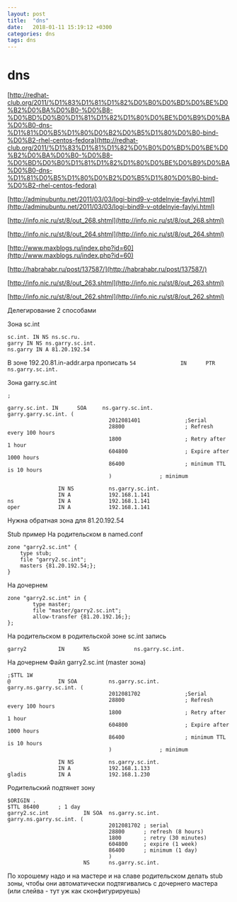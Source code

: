 ```yaml
---
layout: post
title:  "dns"
date:   2018-01-11 15:19:12 +0300
categories: dns
tags: dns
---
```


# dns
[http://redhat-club.org/2011/%D1%83%D1%81%D1%82%D0%B0%D0%BD%D0%BE%D0%B2%D0%BA%D0%B0-%D0%B8-%D0%BD%D0%B0%D1%81%D1%82%D1%80%D0%BE%D0%B9%D0%BA%D0%B0-dns-%D1%81%D0%B5%D1%80%D0%B2%D0%B5%D1%80%D0%B0-bind-%D0%B2-rhel-centos-fedora](http://redhat-club.org/2011/%D1%83%D1%81%D1%82%D0%B0%D0%BD%D0%BE%D0%B2%D0%BA%D0%B0-%D0%B8-%D0%BD%D0%B0%D1%81%D1%82%D1%80%D0%BE%D0%B9%D0%BA%D0%B0-dns-%D1%81%D0%B5%D1%80%D0%B2%D0%B5%D1%80%D0%B0-bind-%D0%B2-rhel-centos-fedora)

[http://adminubuntu.net/2011/03/03/logi-bind9-v-otdelnyie-faylyi.html](http://adminubuntu.net/2011/03/03/logi-bind9-v-otdelnyie-faylyi.html)

[http://info.nic.ru/st/8/out_268.shtml](http://info.nic.ru/st/8/out_268.shtml)

[http://info.nic.ru/st/8/out_264.shtml](http://info.nic.ru/st/8/out_264.shtml)

[http://www.maxblogs.ru/index.php?id=60](http://www.maxblogs.ru/index.php?id=60)

[http://habrahabr.ru/post/137587/](http://habrahabr.ru/post/137587/)

[http://info.nic.ru/st/8/out_263.shtml](http://info.nic.ru/st/8/out_263.shtml)

[http://info.nic.ru/st/8/out_262.shtml](http://info.nic.ru/st/8/out_262.shtml)

Делегирование 2 способами


Зона sc.int

```
sc.int. IN NS ns.sc.ru.
garry IN NS ns.garry.sc.int.
ns.garry IN A 81.20.192.54
```

В зоне 192.20.81.in-addr.arpa прописать
`54              IN      PTR     ns.garry.sc.int.`


Зона garry.sc.int
```
;

garry.sc.int. IN      SOA     ns.garry.sc.int.       garry.garry.sc.int. (
                                2012081401              ;Serial
                                28800                   ; Refresh every 100 hours
                                1800                    ; Retry after 1 hour
                                604800                  ; Expire after 1000 hours
                                86400                   ; minimum TTL is 10 hours
                                )               ; minimum

                IN NS           ns.garry.sc.int.
                IN A            192.168.1.141
ns              IN A            192.168.1.141
oper            IN A            192.168.1.141
```

Нужна обратная зона для 81.20.192.54



Stub пример
На родительском в named.conf
```
zone "garry2.sc.int" {
    type stub;
    file "garry2.sc.int";
    masters {81.20.192.54;};
}
```

На дочернем
```
zone "garry2.sc.int" in {
        type master;
        file "master/garry2.sc.int";
        allow-transfer {81.20.192.16;};
};
```

На родительском
в родительской зоне sc.int запись

`garry2          IN      NS              ns.garry.sc.int. `


На дочернем
Файл garry2.sc.int (master зона)
```
;$TTL 1W
@               IN SOA          ns.garry.sc.int.  garry.ns.garry.sc.int. (
                                2012081702              ;Serial
                                28800                   ; Refresh every 100 hours
                                1800                    ; Retry after 1 hour
                                604800                  ; Expire after 1000 hours
                                86400                   ; minimum TTL is 10 hours
                                )               ; minimum

                IN NS           ns.garry.sc.int.
                IN A            192.168.1.133
gladis          IN A            192.168.1.230
```


Родительский подтянет зону
```
$ORIGIN .
$TTL 86400      ; 1 day
garry2.sc.int           IN SOA  ns.garry.sc.int. garry.ns.garry.sc.int. (
                                2012081702 ; serial
                                28800      ; refresh (8 hours)
                                1800       ; retry (30 minutes)
                                604800     ; expire (1 week)
                                86400      ; minimum (1 day)
                                )
                        NS      ns.garry.sc.int.
```

По хорошему надо и на мастере и на славе родительском делать stub зоны, чтобы они автоматически подтягивались с дочернего мастера (или слейва - тут уж как сконфигурируешь)


